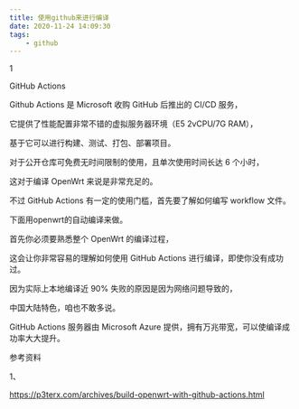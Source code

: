 ```yaml
---
title: 使用github来进行编译
date: 2020-11-24 14:09:30
tags:
	- github
---
```


1

GitHub Ac­tions 

Github Ac­tions 是 Mi­crosoft 收购 GitHub 后推出的 CI/CD 服务，

它提供了性能配置非常不错的虚拟服务器环境（E5 2vCPU/7G RAM），

基于它可以进行构建、测试、打包、部署项目。

对于公开仓库可免费无时间限制的使用，且单次使用时间长达 6 个小时，

这对于编译 Open­Wrt 来说是非常充足的。

不过 GitHub Ac­tions 有一定的使用门槛，首先要了解如何编写 workflow 文件。



下面用openwrt的自动编译来做。

首先你必须要熟悉整个 Open­Wrt 的编译过程，

这会让你非常容易的理解如何使用 GitHub Ac­tions 进行编译，即使你没有成功过。

因为实际上本地编译近 90% 失败的原因是因为网络问题导致的，

中国大陆特色，咱也不敢多说。

GitHub Ac­tions 服务器由 Mi­crosoft Azure 提供，拥有万兆带宽，可以使编译成功率大大提升。





参考资料

1、

https://p3terx.com/archives/build-openwrt-with-github-actions.html